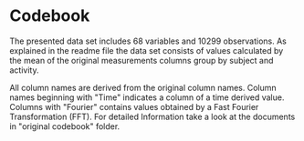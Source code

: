 # Codebook

The presented data set includes 68 variables and 10299 observations.
As explained in the readme file the data set consists of values calculated by the mean of the original measurements columns group by subject and activity.


All column names are derived from the original column names. Column names beginning with "Time" indicates a column of a time derived value. Columns with "Fourier" contains values obtained by a Fast Fourier Transformation (FFT).
For detailed Information take a look at the documents in "original codebook" folder.
